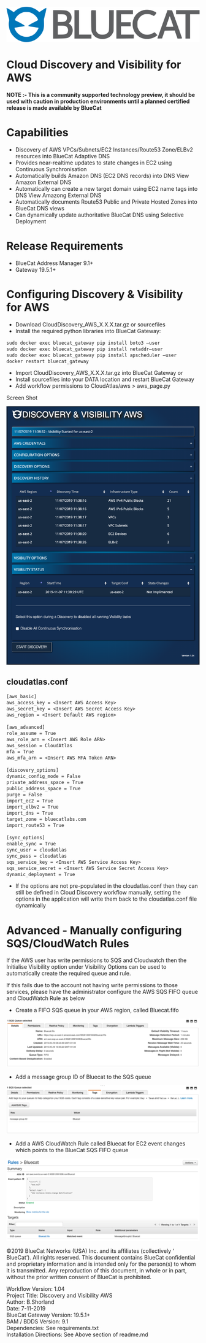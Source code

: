 
![alt text](logo.png "logo")

# Cloud Discovery and Visibility for AWS

**NOTE :- This is a community supported technology preview, it should be used with caution in production environments until a planned certified release is made available by BlueCat**

# Capabilities

- Discovery of AWS VPCs/Subnets/EC2 Instances/Route53 Zone/ELBv2 resources into BlueCat Adaptive DNS
- Provides near-realtime updates to state changes in EC2 using Continuous Synchronisation 
- Automatically builds Amazon DNS (EC2 DNS records) into DNS View Amazon External DNS
- Automatically can create a new target domain using EC2 name tags into DNS View Amazong External DNS
- Automatically documents Route53 Public and Private Hosted Zones into BlueCat DNS views
- Can dynamically update authoritative BlueCat DNS using Selective Deployment

# Release Requirements
- BlueCat Address Manager 9.1+
- Gateway 19.5.1+

# Configuring Discovery & Visibility for AWS

- Download CloudDiscovery_AWS_X.X.X.tar.gz or sourcefiles
- Install the required python libraries into BlueCat Gateway:

```
sudo docker exec bluecat_gateway pip install boto3 —user
sudo docker exec bluecat_gateway pip install netaddr—user
sudo docker exec bluecat_gateway pip install apscheduler —user
docker restart bluecat_gateway
```

- Import CloudDiscovery_AWS_X.X.X.tar.gz into BlueCat Gateway
or
- Install sourcefiles into your DATA location and restart BlueCat Gateway
- Add workflow permissions to CloudAtlas/aws > aws_page.py

Screen Shot

![alt text](workflow.png "workflow")


## cloudatlas.conf

	[aws_basic]
	aws_access_key = <Insert AWS Access Key>
	aws_secret_key = <Insert AWS Secret Access Key>
	aws_region = <Insert Default AWS region>

	[aws_advanced]
	role_assume = True
	aws_role_arn = <Insert AWS Role ARN>
	aws_session = CloudAtlas
	mfa = True
	aws_mfa_arn = <Insert AWS MFA Token ARN>

	[discovery_options]
	dynamic_config_mode = False
	private_address_space = True
	public_address_space = True
	purge = False
	import_ec2 = True
	import_elbv2 = True
	import_dns = True
	target_zone = bluecatlabs.com
	import_route53 = True

	[sync_options]
	enable_sync = True
	sync_user = cloudatlas
	sync_pass = cloudatlas
	sqs_service_key = <Insert AWS Service Access Key>
	sqs_service_secret = <Insert AWS Service Secret Access Key>
	dynamic_deployment = True

- If the options are not pre-populated in the cloudatlas.conf then they can still be defined in Cloud Discovery workflow manually, setting the options in the application will write them back to the cloudatlas.conf file dynamically

# Advanced - Manually configuring SQS/CloudWatch Rules

If the AWS user has write permissions to SQS and Cloudwatch then the Initialise Visibility option under Visibility Options can be used to automatically create the required queue and rule.

If this fails due to the account not having write permissions to those services, please have the administrator configure the AWS SQS FIFO queue and CloudWatch Rule as below

- Create a FIFO SQS queue in your AWS region, called Bluecat.fifo

![alt text](sqs.png "sqs_queue")

- Add a message group ID of Bluecat to the SQS queue

![alt text](id.png "id")

- Add a AWS CloudWatch Rule called Bluecat for EC2 event changes which points to the BlueCat SQS FIFO queue

![alt text](cloudwatch.png "cloudwatch")


<!-- Copyright 2019 BlueCat Networks. All rights reserved. -->

©2019 BlueCat Networks (USA) Inc. and its affiliates (collectively ‘ BlueCat’). All rights reserved. This document contains BlueCat confidential and proprietary information and is intended only for the person(s) to whom it is transmitted. Any reproduction of this document, in whole or in part, without the prior written consent of BlueCat is prohibited.

Workflow Version: 1.04 <br/>
Project Title: Discovery and Visibility AWS <br/>
Author: B.Shorland <br/>
Date: 7-11-2019 <br/>
BlueCat Gateway Version: 19.5.1+ <br/>
BAM / BDDS Version: 9.1 <br/>
Dependencies: See requirements.txt<br/>
Installation Directions: See Above section of readme.md <br/>
